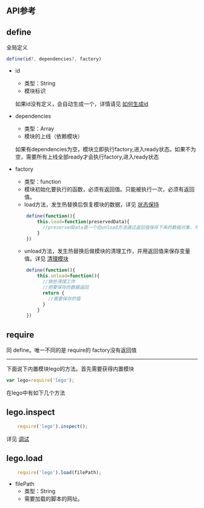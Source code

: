 ## API参考 

## define

全局定义

``` js
define(id?, dependencies?, factory)	
```

- id
	- 类型：String
	- 模块标识

	如果id没有定义，会自动生成一个，详情请见 [如何生成id](id.md)

- dependencies
	- 类型：Array
	- 模块的上线（依赖模块）

	如果有dependencies为空，模块立即执行factory,进入ready状态。如果不为空，需要所有上线全部ready才会执行factory,进入ready状态

- factory
	- 类型：function
	- 模块初始化要执行的函数，必须有返回值。只能被执行一次，必须有返回值。
	- load方法，发生热替换后恢复模块的数据，详见 [状态保持](hotload/hold.md)

	``` js
		define(function(){
			this.load=function(preservedData){
			  //preservedData是一个在unload方法通过返回值保存下来的数据对象，可以恢复factory中的变量值。
			}
		})
	```
	- unload方法，发生热替换后做模块的清理工作，并用返回值来保存变量值。详见 [清理模块](hotload/unload.md)

	``` js
		define(function(){
			this.unload=function(){
			  //做些清理工作
			  //把要保存的数据返回
			  return {
                //需要保存的值
			  }
			}
		})
	```

## require

同 define。唯一不同的是 require的 factory没有返回值


----------
下面说下内置模块lego的方法。首先需要获得内置模块

``` js
var lego=require('lego');
```

在lego中有如下几个方法

## lego.inspect

``` js
	require('lego').inspect();
```

详见 [调试](debug.md)

## lego.load

``` js
	require('lego').load(filePath);
```
- filePath
	- 类型：String
	- 需要加载的脚本的网址。
